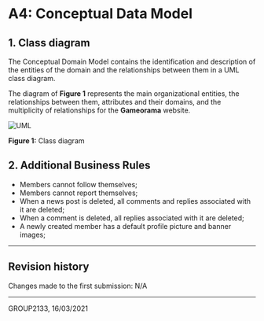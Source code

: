# A4: Conceptual Data Model

## 1. Class diagram

The Conceptual Domain Model contains the identification and description of the entities of the domain and the relationships between them in a UML class diagram.

The diagram of **Figure 1** represents the main organizational entities, the relationships between them, attributes and their domains, and the multiplicity of relationships for the **Gameorama** website.

![UML](https://user-images.githubusercontent.com/55626181/114765716-62cc2f00-9d5d-11eb-9f30-bb15be392bde.png)

**Figure 1:** Class diagram

## 2. Additional Business Rules

- Members cannot follow themselves;
- Members cannot report themselves;
- When a news post is deleted, all comments and replies associated with it are deleted;
- When a comment is deleted, all replies associated with it are deleted;
- A newly created member has a default profile picture and banner images;

***

## Revision history

Changes made to the first submission:  N/A
***

GROUP2133, 16/03/2021